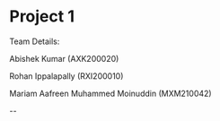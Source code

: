 # Project 1

Team Details:

Abishek Kumar (AXK200020)

Rohan Ippalapally (RXI200010)

Mariam Aafreen Muhammed Moinuddin (MXM210042)

--
